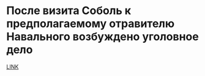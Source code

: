 # После визита Соболь к предполагаемому отравителю Навального возбуждено уголовное дело



[LINK](https://varlamov.ru/4137519.html)